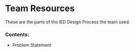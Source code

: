 # Team Resources

These are the parts of the IED Design Process the team used.

### Contents:
* Problem Statement
